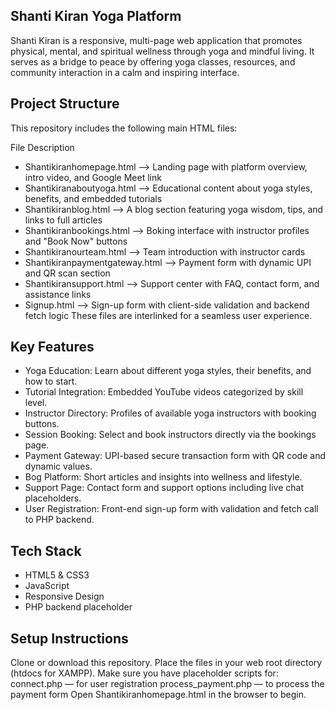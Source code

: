 ## Shanti Kiran Yoga Platform
Shanti Kiran is a responsive, multi-page web application that promotes physical, mental, and spiritual wellness through yoga and mindful living. It serves as a bridge to peace by offering yoga classes, resources, and community interaction in a calm and inspiring interface.

## Project Structure

This repository includes the following main HTML files:

File Description

- Shantikiranhomepage.html --> Landing page with platform overview, intro video, and Google Meet link
- Shantikiranaboutyoga.html --> Educational content about yoga styles, benefits, and embedded tutorials
- Shantikiranblog.html --> A blog section featuring yoga wisdom, tips, and links to full articles
- Shantikiranbookings.html --> Boking interface with instructor profiles and "Book Now" buttons
- Shantikiranourteam.html --> Team introduction with instructor cards
- Shantikiranpaymentgateway.html --> Payment form with dynamic UPI and QR scan section
- Shantikiransupport.html --> Support center with FAQ, contact form, and assistance links
- Signup.html --> Sign-up form with client-side validation and backend fetch logic
These files are interlinked for a seamless user experience.

## Key Features

- Yoga Education: Learn about different yoga styles, their benefits, and how to start.
- Tutorial Integration: Embedded YouTube videos categorized by skill level.
- Instructor Directory: Profiles of available yoga instructors with booking buttons.
- Session Booking: Select and book instructors directly via the bookings page.
- Payment Gateway: UPI-based secure transaction form with QR code and dynamic values.
- Bog Platform: Short articles and insights into wellness and lifestyle.
- Support Page: Contact form and support options including live chat placeholders.
- User Registration: Front-end sign-up form with validation and fetch call to PHP backend.

## Tech Stack

- HTML5 & CSS3
- JavaScript
- Responsive Design
- PHP backend placeholder

## Setup Instructions

Clone or download this repository.
Place the files in your web root directory (htdocs for XAMPP).
Make sure you have placeholder scripts for:
connect.php — for user registration
process_payment.php — to process the payment form
Open Shantikiranhomepage.html in the browser to begin.
